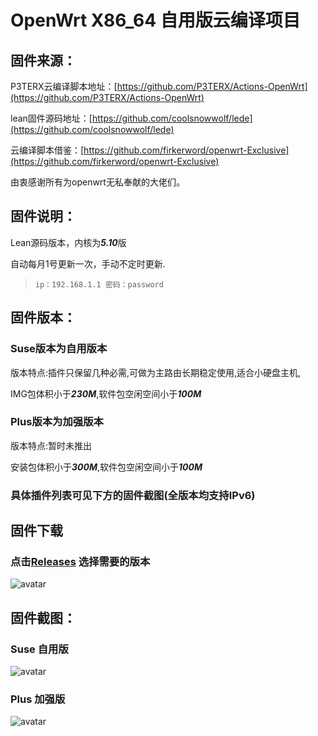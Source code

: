 # OpenWrt X86_64 自用版云编译项目

## 固件来源：

P3TERX云编译脚本地址：[https://github.com/P3TERX/Actions-OpenWrt](https://github.com/P3TERX/Actions-OpenWrt)

lean固件源码地址：[https://github.com/coolsnowwolf/lede](https://github.com/coolsnowwolf/lede)

云编译脚本借鉴：[https://github.com/firkerword/openwrt-Exclusive](https://github.com/firkerword/openwrt-Exclusive)

由衷感谢所有为openwrt无私奉献的大佬们。

## 固件说明：

Lean源码版本，内核为***5.10***版

自动每月1号更新一次，手动不定时更新.

> `ip：192.168.1.1 密码：password`

## 固件版本：

### Suse版本为自用版本

版本特点:插件只保留几种必需,可做为主路由长期稳定使用,适合小硬盘主机,

IMG包体积小于***230M***,软件包空闲空间小于***100M***

### Plus版本为加强版本

版本特点:暂时未推出

安装包体积小于***300M***,软件包空闲空间小于***100M***

### 具体插件列表可见下方的固件截图(全版本均支持IPv6)

## 固件下载
### 点击[Releases](https://github.com/rrkai/OpenWrt-Liao/releases) 选择需要的版本
![avatar](https://raw.githubusercontent.com/rrkai/OpenWrt-Liao/main/PNG/down.png)

## 固件截图：
### Suse 自用版
![avatar](https://raw.githubusercontent.com/rrkai/OpenWrt-Liao/main/PNG/suse.png)

### Plus 加强版
![avatar](https://raw.githubusercontent.com/rrkai/OpenWrt-Liao/main/PNG/plus.png)

